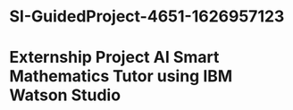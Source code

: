 # SI-GuidedProject-4651-1626957123
# Externship Project AI Smart Mathematics Tutor using IBM Watson Studio
